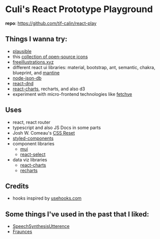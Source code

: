 # Culi's React Prototype Playground
**repo**: https://github.com/tif-calin/react-play

## Things I wanna try:
 - [plausible](https://plausible.io/)
 - this [collection of open-source icons](https://www.iconshock.com/freeicons/)
 - [freeillustrations.xyz](https://freeillustrations.xyz/)
 - different react ui libraries: material, bootstrap, ant, semantic, chakra, blueprint, and [mantine](https://mantine.dev/)
 - [node-json-db](https://www.npmjs.com/package/node-json-db)
 - [react-dnd](https://react-dnd.github.io/react-dnd/)
 - [react-charts](https://react-charts.tanstack.com/), recharts, and also d3
 - experiment with micro-frontend technologies like [fetchye](https://www.npmjs.com/package/fetchye)

## Uses
 - react, react router
 - typescript and also JS Docs in some parts 
 - Josh W. Comeau's [CSS Reset](https://www.joshwcomeau.com/css/custom-css-reset/) 
 - [styled-components](https://www.styled-components.com/)
 - component libraries
   - [mui](https://mui.com/)  
   - [react-select](https://react-select.com/)
 - data viz libraries
   - [react-charts](https://react-charts.tanstack.com/)
   - [recharts](https://recharts.org/)

## Credits
 - hooks inspired by [usehooks.com](https://usehooks.com/)

## Some things I've used in the past that I liked:
 - [SpeechSynthesisUtterence](https://developer.mozilla.org/en-US/docs/Web/API/SpeechSynthesisUtterance)
 - [Fraunces](https://fraunces.undercase.xyz/)
